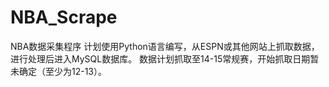 # NBA_Scrape
NBA数据采集程序
计划使用Python语言编写，从ESPN或其他网站上抓取数据，进行处理后进入MySQL数据库。
数据计划抓取至14-15常规赛，开始抓取日期暂未确定（至少为12-13）。

